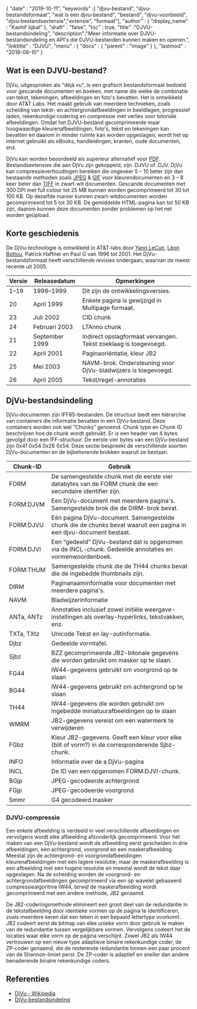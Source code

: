 {
  "date" : "2019-10-11",
  "keywords" :[ "djvu-bestand", "djvu-bestandsformaat", "wat is een djvu-bestand", "bestand", "djvu-voorbeeld", "djvu-bestandsextensie","extensie", "formaat"],
  "author" : {
    "display_name" : "Kashif Iqbal"
},
  "draft" : "false",
  "toc" : true,
  "title" :"DJVU-bestandsindeling",
  "description":"Meer informatie over DJVU-bestandsindeling en API's die DJVU-bestanden kunnen maken en openen.",
  "linktitle" : "DJVU",
  "menu" : {
    "docs" : {
      "parent" : "image"
}
},
  "lastmod" : "2019-09-10"
}

## Wat is een DJVU-bestand?

DjVu, uitgesproken als "déjà vu", is een grafisch bestandsformaat bedoeld voor gescande documenten en boeken, met name die welke de combinatie van tekst, tekeningen, afbeeldingen en foto's bevatten. Het is ontwikkeld door AT&T Labs. Het maakt gebruik van meerdere technieken, zoals scheiding van tekst- en achtergrondafbeeldingen in beeldlagen, progressief laden, rekenkundige codering en compressie met verlies voor bitonale afbeeldingen. Omdat het DJVU-bestand gecomprimeerde maar hoogwaardige kleurenafbeeldingen, foto's, tekst en tekeningen kan bevatten en daarom in minder ruimte kan worden opgeslagen, wordt het op internet gebruikt als eBooks, handleidingen, kranten, oude documenten, enz.

DjVu kan worden beoordeeld als superieur alternatief voor [PDF](/nl/pdf/). Bestandsextensies die aan DjVu zijn gekoppeld, zijn .DJVU of .DJV. DjVu kan compressieverhoudingen bereiken die ongeveer 5 – 10 beter zijn dan bestaande methoden zoals [JPEG](/nl/image/jpeg/) & [GIF](/nl/image/gif/) voor kleurendocumenten en 3 – 8 keer beter dan [TIFF]( /image/tiff/) in zwart-wit documenten. Gescande documenten met 300 DPI met full colour tot 25 MB kunnen worden gecomprimeerd tot 30 tot 100 KB. Op dezelfde manier kunnen zwart-witdocumenten worden gecomprimeerd tot 5 tot 30 KB. De gemiddelde HTML-pagina kan tot 50 KB zijn, daarom kunnen deze documenten zonder problemen op het net worden geüpload.

## Korte geschiedenis ##

De DjVu-technologie is ontwikkeld in AT&T-labs door [Yann LeCun](https://en.wikipedia.org/wiki/Yann_LeCun), [Léon Bottou](https://en.wikipedia.org/wiki/L%C3%A9on_Bottou), Patrick Haffner en Paul G van 1996 tot 2001. Het DjVu-bestandsformaat heeft verschillende revisies ondergaan, waarvan de meest recente uit 2005.


|Versie|Releasedatum|Opmerkingen
---|---|---|
|1–19|1996–1999|Dit zijn de ontwikkelingsversies.
|20|April 1999|Enkele pagina is gewijzigd in Multipage formaat.
|23|Juli 2002|CID chunk
|24|Februari 2003|LTAnno chunk
|21|September 1999|Indirect opslagformaat vervangen. Tekst zoeklaag is toegevoegd.
|22|April 2001|Paginaoriëntatie, kleur JB2
|25|Mei 2003|NAVM-brok. Ondersteuning voor DjVu-bladwijzers is toegevoegd.
|26|April 2005|Tekst/regel-annotaties

## DjVu-bestandsindeling ##

DjVu-documenten zijn IFF85-bestanden. De structuur biedt een hiërarchie van containers die informatie bevatten in een DjVu-bestand. Deze containers worden ook wel “Chunks” genoemd. Chunk type en Chunk ID beschrijven hoe de chunk wordt gebruikt. Er is een header van 4 bytes gevolgd door een IFF-structuur. De eerste vier bytes van een DjVu-bestand zijn 0x41 0x54 0x26 0x54. Deze sectie bespreekt de verschillende soorten DjVu-documenten en de bijbehorende brokken waaruit ze bestaan.


|Chunk-ID|Gebruik
---|---|
|FORM|De samengestelde chunk met de eerste vier databytes van de FORM chunk die een secundaire identifier zijn.
|FORM:DJVM|Een DjVu-document met meerdere pagina's. Samengestelde brok die de DIRM-brok bevat.
|FORM:DJVU|Eén pagina DjVu-document. Samengestelde chunk die de chunks bevat waaruit een pagina in een djvu-document bestaat.
|FORM:DJVI|Een “gedeeld” DjVu-bestand dat is opgenomen via de INCL-chunk. Gedeelde annotaties en vormenwoordenboek.
|FORM:THUM|Samengestelde chunk die de TH44 chunks bevat die de ingebedde thumbnails zijn.
|DIRM|Paginanaaminformatie voor documenten met meerdere pagina's.
|NAVM|Bladwijzerinformatie
|ANTa, ANTz|Annotaties inclusief zowel initiële weergave-instellingen als overlay-hyperlinks, tekstvakken, enz.
|TXTa, TXtz|Unicode Tekst en lay-outinformatie.
|Djbz|Gedeelde vormtafel.
|Sjbz|BZZ gecomprimeerde JB2-bitonale gegevens die worden gebruikt om masker op te slaan.
|FG44|IW44-gegevens gebruikt om voorgrond op te slaan
|BG44|IW44-gegevens gebruikt om achtergrond op te slaan
|TH44|IW44-gegevens die worden gebruikt om ingebedde miniatuurafbeeldingen op te slaan
|WMRM|JB2-gegevens vereist om een watermerk te verwijderen
|FGbz|Kleur JB2-gegevens. Geeft een kleur voor elke (blit of vorm?) in de corresponderende Sjbz-chunk.
|INFO|Informatie over de a DjVu-pagina
|INCL|De ID van een opgenomen FORM:DJVI-chunk.
|BGjp|JPEG-gecodeerde achtergrond
|FGjp|JPEG-gecodeerde voorgrond
|Smmr|G4 gecodeerd masker

### DJVU-compressie

Een enkele afbeelding is verdeeld in veel verschillende afbeeldingen en vervolgens wordt elke afbeelding afzonderlijk gecomprimeerd. Voor het maken van een DjVu-bestand wordt de afbeelding eerst gescheiden in drie afbeeldingen, een achtergrond, voorgrond en een maskerafbeelding. Meestal zijn de achtergrond- en voorgrondafbeeldingen kleurenafbeeldingen met een lagere resolutie; maar de maskerafbeelding is een afbeelding met een hogere resolutie en meestal wordt de tekst daar opgeslagen. Na de scheiding worden de voorgrond- en achtergrondafbeeldingen gecomprimeerd via een op wavelet gebaseerd compressiealgoritme IW44, terwijl de maskerafbeelding wordt gecomprimeerd met een andere methode, JB2 genaamd.

De JB2-coderingsmethode elimineert een groot deel van de redundantie in de tekstafbeelding door identieke vormen op de pagina te identificeren, zoals meerdere keren dat een teken in een bepaald lettertype voorkomt. JB2 codeert eerst de bitmap van elke unieke vorm door gebruik te maken van de redundantie tussen vergelijkbare vormen. Vervolgens codeert het de locaties waar elke vorm op de pagina verschijnt. Zowel JB2 als IW44 vertrouwen op een nieuw type adaptieve binaire rekenkundige coder, de ZP-coder genaamd, die de resterende redundantie binnen een paar procent van de Shannon-limiet perst. De ZP-coder is adaptief en sneller dan andere benaderende binaire rekenkundige coders.

## Referenties ##

* [DjVu - Wikipedia](https://en.wikipedia.org/wiki/DjVu)
* [DjVu-bestandsindeling](https://www.cuminas.jp/docs/techinfo/DjVu3Spec.pdf)

